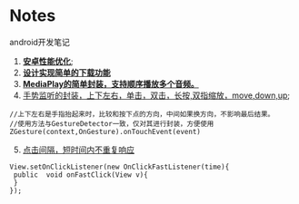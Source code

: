# Notes
android开发笔记

1. **[安卓性能优化](https://github.com/xuanu/Notes/blob/master/Notes/optimize/%E5%AE%89%E5%8D%93%E4%B8%AD%E7%9A%84%E6%80%A7%E8%83%BD%E4%BC%98%E5%8C%96.md)**;  
2. **[设计实现简单的下载功能](https://github.com/xuanu/Notes/blob/master/Notes/download/%E8%AE%BE%E8%AE%A1%E5%AE%9E%E7%8E%B0%E4%B8%80%E4%B8%AA%E7%AE%80%E5%8D%95%E4%B8%8B%E8%BD%BD%E5%8A%9F%E8%83%BD.md)**
3. **[MediaPlay的简单封装，支持顺序播放多个音频。](https://github.com/xuanu/Notes/blob/master/Notes/MediaPlayer%E7%9A%84%E7%AE%80%E5%8D%95%E5%B0%81%E8%A3%85.md)**
4. [手势监听的封装，上下左右，单击，双击，长按,双指缩放，move,down,up](https://github.com/xuanu/Notes/blob/master/commonlibrary/src/main/java/com/qimon/commonlibrary/gesture/ZGesture.kt);
```
//上下左右是手指抬起来时，比较和按下点的方向，中间如果换方向，不影响最后结果。
//使用方法与GestureDetector一致，仅对其进行封装，方便使用
ZGesture(context,OnGesture).onTouchEvent(event)
```
5. [点击间隔，短时间内不重复响应](https://github.com/xuanu/Notes/blob/master/commonlibrary/src/main/java/com/qimon/commonlibrary/gesture/OnClickFastListener.java)
```
View.setOnClickListener(new OnClickFastListener(time){
 public  void onFastClick(View v){
 }
});
```